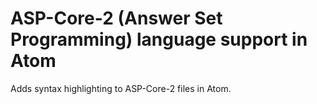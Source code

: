 # ASP-Core-2 (Answer Set Programming) language support in Atom

Adds syntax highlighting to ASP-Core-2 files in Atom.
